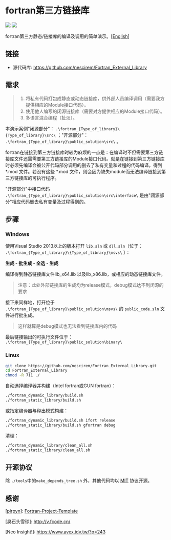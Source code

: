 # fortran第三方链接库

![](https://img.shields.io/badge/platform-linux%20|%20windows-lightgrey.svg) ![](https://img.shields.io/badge/license-MIT-blue.svg)

fortran第三方静态/链接库的编译及调用的简单演示。[[English](./README.md)]



## 链接

- 源代码库: https://github.com/nescirem/Fortran_External_Library



## 需求

> 1. 将私有代码打包成静态或动态链接库，供外部人员编译调用（需要我方提供相应的Module接口代码）。
> 2. 使用他人编写的闭源链接库（需要对方提供相应的Module接口代码）。
> 3. 多语言混合编程（扯淡）。

本演示案例"闭源部分"： `.\fortran_{Type_of_library}\{Type_of_library}\src\` ；"开源部分"：  `.\fortran_{Type_of_library}\public_solution\src\` 。

fortran在链接到第三方链接库时较为麻烦的一点是：在编译时不但需要第三方链接库文件还需需要第三方链接库的Module接口代码。就是在链接到第三方链接库时必须先编译会被公开代码部分调用的删去了私有变量和过程的代码编译，得到 *.mod 文件。若没有这些 *.mod 文件，则会因为缺失module而无法编译链接到第三方链接库的可执行程序。

"开源部分"中接口代码 `.\fortran_{Type_of_library}\public_solution\src\interface\` 是由"闭源部分"相应代码删去私有变量及过程得到的。



## 步骤

### Windows

使用Visual Studio 2013以上的版本打开 `lib.sln` 或 `dll.sln`（位于： `.\fortran_{Type_of_library}\{Type_of_library}\msvs\` ）：

**生成 - 批生成 - 全选 - 生成**

编译得到静态链接库文件lib_x64.lib 以及lib_x86.lib，或相应的动态链接库文件。

> 注意：此处外部链接库的生成均为release模式，debug模式达不到闭源的要求

接下来同样地，打开位于 `.\fortran_{Type_of_library}\public_solution\msvs\` 的 `public_code.sln` 文件进行批生成。

> 这样就算是debug模式也无法看到链接库内的代码

最后链接输出的可执行文件位于： `.\fortran_{Type_of_library}\public_solution\binary\`

### Linux

```bash
git clone https://github.com/nescirem/Fortran_External_Library.git
cd Fortran_External_Library
chmod -R 711 ./
```

自动选择编译器并构建（Intel fortran或GUN fortran）：

```bash
./fortran_dynamic_library/build.sh
./fortran_static_library/build.sh
```

或指定编译器与释出模式构建：

```bash
./fortran_dynamic_library/build.sh ifort release
./fortran_static_library/build.sh gfortran debug
```

清理：

```bash
./fortran_dynamic_library/clean_all.sh
./fortran_static_library/clean_all.sh
```



## 开源协议

除 `./tools`中的`make_depends_tree.sh` 外，其他代码均以 [MIT](./LICENSE) 协议开源。



## 感谢

[[pirpyn](https://github.com/pirpyn)]: [Fortran-Project-Template](https://github.com/pirpyn/Fortran-Project-Template)

\[臭石头雪球]: http://v.fcode.cn/

\[Neo Insight!]: https://www.avex.idv.tw/?p=243

